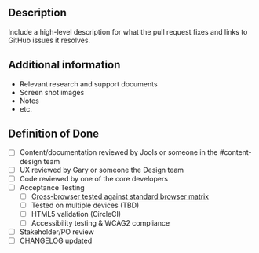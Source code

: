 <!--

# Title Line Template: [Brief statement describing what this pull request fixes.]

Use the title line as the title of your pull request, then delete these comment lines.

-->

## Description

Include a high-level description for what the pull request fixes and links to GitHub issues it resolves.

## Additional information

* Relevant research and support documents
* Screen shot images
* Notes
* etc.

## Definition of Done

- [ ] Content/documentation reviewed by Jools or someone in the #content-design team
- [ ] UX reviewed by Gary or someone the Design team
- [ ] Code reviewed by one of the core developers
- [ ] Acceptance Testing
  - [ ] [Cross-browser tested against standard browser matrix](https://docs.google.com/spreadsheets/d/1B8pGWSiFbWhurnDISvD2MKnI0IF_T8tU2sl1naZCw1E/edit#gid=1030964576)
  - [ ] Tested on multiple devices (TBD)
  - [ ] HTML5 validation (CircleCI)
  - [ ] Accessibility testing & WCAG2 compliance
- [ ] Stakeholder/PO review
- [ ] CHANGELOG updated
